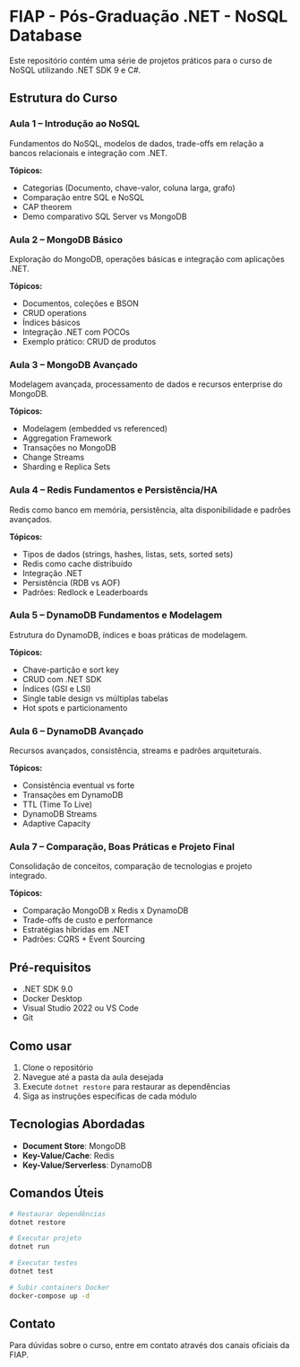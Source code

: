 # FIAP - Pós-Graduação .NET - NoSQL Database

Este repositório contém uma série de projetos práticos para o curso de NoSQL utilizando .NET SDK 9 e C#.

## Estrutura do Curso

### Aula 1 – Introdução ao NoSQL

Fundamentos do NoSQL, modelos de dados, trade-offs em relação a bancos relacionais e integração com .NET.

**Tópicos:**

- Categorias (Documento, chave-valor, coluna larga, grafo)
- Comparação entre SQL e NoSQL
- CAP theorem
- Demo comparativo SQL Server vs MongoDB

### Aula 2 – MongoDB Básico

Exploração do MongoDB, operações básicas e integração com aplicações .NET.

**Tópicos:**

- Documentos, coleções e BSON
- CRUD operations
- Índices básicos
- Integração .NET com POCOs
- Exemplo prático: CRUD de produtos

### Aula 3 – MongoDB Avançado

Modelagem avançada, processamento de dados e recursos enterprise do MongoDB.

**Tópicos:**

- Modelagem (embedded vs referenced)
- Aggregation Framework
- Transações no MongoDB
- Change Streams
- Sharding e Replica Sets

### Aula 4 – Redis Fundamentos e Persistência/HA

Redis como banco em memória, persistência, alta disponibilidade e padrões avançados.

**Tópicos:**

- Tipos de dados (strings, hashes, listas, sets, sorted sets)
- Redis como cache distribuído
- Integração .NET
- Persistência (RDB vs AOF)
- Padrões: Redlock e Leaderboards

### Aula 5 – DynamoDB Fundamentos e Modelagem

Estrutura do DynamoDB, índices e boas práticas de modelagem.

**Tópicos:**

- Chave-partição e sort key
- CRUD com .NET SDK
- Índices (GSI e LSI)
- Single table design vs múltiplas tabelas
- Hot spots e particionamento

### Aula 6 – DynamoDB Avançado

Recursos avançados, consistência, streams e padrões arquiteturais.

**Tópicos:**

- Consistência eventual vs forte
- Transações em DynamoDB
- TTL (Time To Live)
- DynamoDB Streams
- Adaptive Capacity

### Aula 7 – Comparação, Boas Práticas e Projeto Final

Consolidação de conceitos, comparação de tecnologias e projeto integrado.

**Tópicos:**

- Comparação MongoDB x Redis x DynamoDB
- Trade-offs de custo e performance
- Estratégias híbridas em .NET
- Padrões: CQRS + Event Sourcing

## Pré-requisitos

- .NET SDK 9.0
- Docker Desktop
- Visual Studio 2022 ou VS Code
- Git

## Como usar

1. Clone o repositório
2. Navegue até a pasta da aula desejada
3. Execute `dotnet restore` para restaurar as dependências
4. Siga as instruções específicas de cada módulo

## Tecnologias Abordadas

- **Document Store**: MongoDB
- **Key-Value/Cache**: Redis
- **Key-Value/Serverless**: DynamoDB

## Comandos Úteis

```bash
# Restaurar dependências
dotnet restore

# Executar projeto
dotnet run

# Executar testes
dotnet test

# Subir containers Docker
docker-compose up -d
```

## Contato

Para dúvidas sobre o curso, entre em contato através dos canais oficiais da FIAP.
